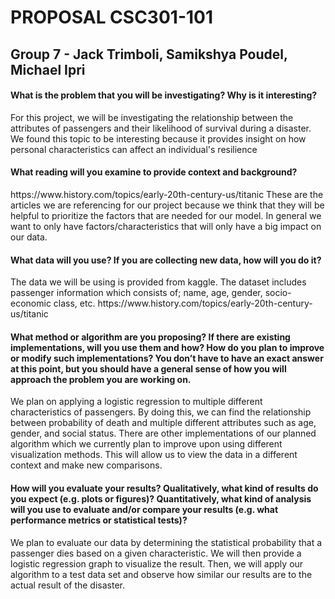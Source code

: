 
<h1>PROPOSAL CSC301-101</h1>

<h2>Group 7 - Jack Trimboli, Samikshya Poudel, Michael Ipri</h2>

<h4>What is the problem that you will be investigating? Why is it interesting?</h4>
<p>
  For this project, we will be investigating the relationship between the attributes of passengers and their likelihood of survival during a disaster. We found this  topic to be interesting because it provides insight on how personal characteristics can affect an individual's resilience
</p>
<h4>What reading will you examine to provide context and background?</h4>
<p>
  https://www.history.com/topics/early-20th-century-us/titanic 
  These are the articles we are referencing for our project because we think that they will be helpful to prioritize the factors that are needed for our model. In     general we want to only have factors/characteristics that will only have a big impact on our data.
</p>
<h4>What data will you use? If you are collecting new data, how will you do it?</h4>
<p>
   The data we will be using is provided from kaggle. The dataset includes passenger information which consists of; name, age, gender, socio-economic class, etc.
   https://www.history.com/topics/early-20th-century-us/titanic 
</p>
<h4>What method or algorithm are you proposing? If there are existing implementations, will you use them and how? How do you plan to improve or modify such implementations? You don’t have to have an exact answer at this point, but you should have a general sense of how you will approach the problem you are working on.</h4>
<p>
  We plan on applying a logistic regression to multiple different characteristics of passengers. By doing this, we can find the relationship between probability of death and multiple different attributes such as age, gender, and social status. There are other implementations of our planned algorithm which we currently plan to improve upon using different visualization methods. This will allow us to view the data in a different context and make new comparisons.
</p>
<h4>How will you evaluate your results? Qualitatively, what kind of results do you expect (e.g. plots or figures)? Quantitatively, what kind of analysis will you use to evaluate and/or compare your results (e.g. what performance metrics or statistical tests)?</h4>
<p>
  We plan to evaluate our data by determining the statistical probability that a passenger dies based on a given characteristic. We will then provide a logistic regression graph to visualize the result. Then, we will apply our algorithm to a test data set and observe how similar our results are to the actual result of the disaster.
</p>
